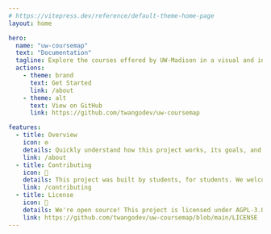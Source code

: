 ```yaml
---
# https://vitepress.dev/reference/default-theme-home-page
layout: home

hero:
  name: "uw-coursemap"
  text: "Documentation"
  tagline: Explore the courses offered by UW-Madison in a visual and interactive way.
  actions:
    - theme: brand
      text: Get Started
      link: /about
    - theme: alt
      text: View on GitHub
      link: https://github.com/twangodev/uw-coursemap

features:
  - title: Overview
    icon: ⚙️
    details: Quickly understand how this project works, its goals, and how to get started running it yourself.
    link: /about
  - title: Contributing
    icon: 🤝
    details: This project was built by students, for students. We welcome contributions from anyone who wants to help out! For more information, check out our contributing guide.
    link: /contributing
  - title: License
    icon: 📜
    details: We're open source! This project is licensed under AGPL-3.0, if you want to use our code, redistribute it, or modify it, please check out the license.
    link: https://github.com/twangodev/uw-coursemap/blob/main/LICENSE
---
```



